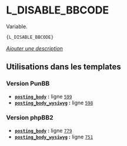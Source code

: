 # L_DISABLE_BBCODE


Variable.

```html
{L_DISABLE_BBCODE}
```

[*Ajouter une description*](https://fa-tvars.appspot.com/var/L_DISABLE_BBCODE)

## Utilisations dans les templates

### Version PunBB
* __[`posting_body`](../tpl/var/punbb/posting_body.md#readme) :__ ligne [`599`](../tpl/src/punbb/posting_body.tpl#L599)
* __[`posting_body_wysiwyg`](../tpl/var/punbb/posting_body_wysiwyg.md#readme) :__ ligne [`598`](../tpl/src/punbb/posting_body_wysiwyg.tpl#L598)

### Version phpBB2
* __[`posting_body`](../tpl/var/subsilver/posting_body.md#readme) :__ ligne [`779`](../tpl/src/subsilver/posting_body.tpl#L779)
* __[`posting_body_wysiwyg`](../tpl/var/subsilver/posting_body_wysiwyg.md#readme) :__ ligne [`751`](../tpl/src/subsilver/posting_body_wysiwyg.tpl#L751)